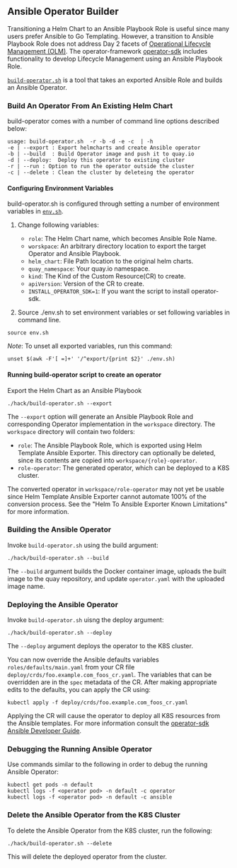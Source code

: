 ## Ansible Operator Builder

Transitioning a Helm Chart to an Ansible Playbook Role is useful since many users prefer Ansible to Go Templating.
However, a transition to Ansible Playbook Role does not address Day 2 facets of
[Operational Lifecycle Management (OLM)](https://github.com/operator-framework/operator-lifecycle-manager).
The operator-framework [operator-sdk](https://github.com/operator-framework/operator-sdk) includes functionality to
develop Lifecycle Management using an Ansible Playbook Role.

[`build-operator.sh`](./hack/build-operator.sh) is a tool that takes an exported Ansible Role and builds an Ansible
Operator.

### Build An Operator From An Existing Helm Chart

build-operator comes with a number of command line options described below:

```
usage: build-operator.sh  -r -b -d -e -c  | -h
-e | --export : Export helmcharts and create Ansible operator
-b | --build  : Build Operator image and push it to quay.io
-d | --deploy:  Deploy this operator to existing cluster
-r | --run : Option to run the operator outside the cluster
-c | --delete : Clean the cluster by deleteing the operator
```

#### Configuring Environment Variables
build-operator.sh is configured through setting a number of environment variables in [`env.sh`](env.sh).

1. Change following variables:
   * `role`:  The Helm Chart name, which becomes Ansible Role Name.
   * `worskpace`:  An arbitrary directory location to export the target Operator and Ansible Playbook.
   * `helm_chart`:  File Path location to the original helm charts.
   * `quay_namespace`:  Your quay.io namespace.
   * `kind`:  The Kind of the Custom Resource(CR) to create.
   * `apiVersion`:  Version of the CR to create.
   * `INSTALL_OPERATOR_SDK=1`:  If you want the script to install operator-sdk.

2. Source ./env.sh to set environment variables or set following variables in command line.

```shell script
source env.sh
```

*Note*: To unset all exported variables, run this command:

```shell script
unset $(awk -F'[ =]+' '/^export/{print $2}' ./env.sh)
```

#### Running build-operator script to create an operator

Export the Helm Chart as an Ansible Playbook

```shell script
./hack/build-operator.sh --export
```  

The `--export` option will generate an Ansible Playbook Role and corresponding Operator implementation in the
`workspace` directory.  The `workspace` directory will contain two folders:
* `role`:          The Ansible Playbook Role, which is exported using Helm Template Ansible Exporter.  This directory
                   can optionally be deleted, since its contents are copied into `workspace/{role}-operator`. 
* `role-operator`: The generated operator, which can be deployed to a K8S cluster.
                                  
The converted operator in `workspace/role-operator` may not yet be usable since Helm Template Ansible Exporter cannot
automate 100% of the conversion process.  See the "Helm To Ansible Exporter Known Limitations" for more information.

### Building the Ansible Operator

Invoke `build-operator.sh` using the build argument:

```shell script
./hack/build-operator.sh --build
```

The `--build` argument builds the Docker container image, uploads the built image to the quay repository,  and update
`operator.yaml` with the uploaded image name.

### Deploying the Ansible Operator

Invoke `build-operator.sh` uisng the deploy argument:
 
```shell script
./hack/build-operator.sh --deploy
```

The `--deploy` argument deploys the operator to the K8S cluster.
 
You can now override the Ansible defaults variables `roles/defaults/main.yaml` from your CR file
`deploy/crds/foo.example.com_foos_cr.yaml`.  The variables that can be overridden are in the `spec` metadata of the CR.
After making appropriate edits to the defaults, you can apply the CR using:

```shell script
kubectl apply -f deploy/crds/foo.example.com_foos_cr.yaml
```

Applying the CR will cause the operator to deploy all K8S resources from the Ansible templates.  For more information
consult the [operator-sdk Ansible Developer Guide](https://github.com/operator-framework/operator-sdk/blob/master/doc/ansible/dev/developer_guide.md).

### Debugging the Running Ansible Operator

Use commands similar to the following in order to debug the running Ansible Operator: 

```shell script
kubectl get pods -n default
kubectl logs -f <operator pod> -n default -c operator
kubectl logs -f <operator pod> -n default -c ansible
```

### Delete the Ansible Operator from the K8S Cluster

To delete the Ansible Operator from the K8S cluster, run the following:
 
```shell script
./hack/build-operator.sh --delete
```

This will delete the deployed operator from the cluster.
